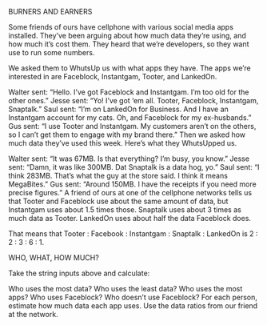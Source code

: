 BURNERS AND EARNERS

Some friends of ours have cellphone with various social media apps installed. They’ve been arguing about how much data they’re using, and how much it’s cost them. They heard that we’re developers, so they want use to run some numbers.



We asked them to WhutsUp us with what apps they have. The apps we’re interested in are Faceblock, Instantgam, Tooter, and LankedOn.

Walter sent: “Hello. I’ve got Faceblock and Instantgam. I’m too old for the other ones.”
Jesse sent: “Yo! I’ve got ‘em all. Tooter, Faceblock, Instantgam, Snaptalk.”
Saul sent: “I’m on LankedOn for Business. And I have an Instantgam account for my cats. Oh, and Faceblock for my ex-husbands.”
Gus sent: “I use Tooter and Instantgam. My customers aren’t on the others, so I can’t get them to engage with my brand there.”
Then we asked how much data they’ve used this week. Here’s what they WhutsUpped us.

Walter sent: “It was 67MB. Is that everything? I’m busy, you know.”
Jesse sent: “Damn, it was like 300MB. Dat Snaptalk is a data hog, yo.”
Saul sent: “I think 283MB. That’s what the guy at the store said. I think it means MegaBites.”
Gus sent: “Around 150MB. I have the receipts if you need more precise figures.”
A friend of ours at one of the cellphone networks tells us that Tooter and Faceblock use about the same amount of data, but Instantgam uses about 1.5 times those. Snaptalk uses about 3 times as much data as Tooter. LankedOn uses about half the data Faceblock does.

That means that Tooter : Facebook : Instantgam : Snaptalk : LankedOn is 2 : 2 : 3 : 6 : 1.



WHO, WHAT, HOW MUCH?

Take the string inputs above and calculate:

Who uses the most data?
Who uses the least data?
Who uses the most apps?
Who uses Faceblock?
Who doesn’t use Faceblock?
For each person, estimate how much data each app uses. Use the data ratios from our friend at the network.
